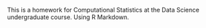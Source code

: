 This is a homework for Computational Statistics at the Data Science undergraduate course.
Using R Markdown.